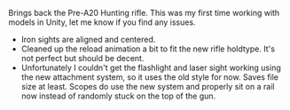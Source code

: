 Brings back the Pre-A20 Hunting rifle. This was my first time working with models in Unity, let me know if you find any issues.

- Iron sights are aligned and centered.
- Cleaned up the reload animation a bit to fit the new rifle holdtype. It's not perfect but should be decent.
- Unfortunately I couldn't get the flashlight and laser sight working using the new attachment system, so it uses the old style for now. Saves file size at least. Scopes do use the new system and properly sit on a rail now instead of randomly stuck on the top of the gun.
